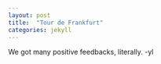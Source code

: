 ```yaml
---
layout: post
title:  "Tour de Frankfurt"
categories: jekyll
---
```


We got many positive feedbacks, literally. -yl